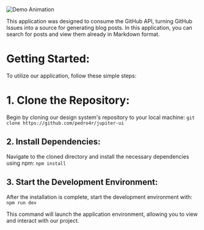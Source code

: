 ![Demo Animation](https://raw.githubusercontent.com/pedro4r/jupiter-ui/assets/images/github-blog-post.jpg)

This application was designed to consume the GitHub API, turning GitHub Issues into a source for generating blog posts. In this application, you can search for posts and view them already in Markdown format.

<h1>Getting Started:</h1>
To utilize our application, follow these simple steps:


# 1. Clone the Repository:
Begin by cloning our design system's repository to your local machine:
``
git clone https://github.com/pedro4r/jupiter-ui
``

## 2. Install Dependencies:
Navigate to the cloned directory and install the necessary dependencies using npm:
``
npm install
``

## 3. Start the Development Environment:
After the installation is complete, start the development environment with:
``
npm run dev
``

This command will launch the application environment, allowing you to view and interact with our project.
